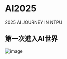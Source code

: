 # AI2025
2025 AI JOURNEY IN NTPU 
## 第一次進入AI世界
![image](https://github.com/user-attachments/assets/3769c47a-e572-4ba6-a705-48c047e9e13f)
